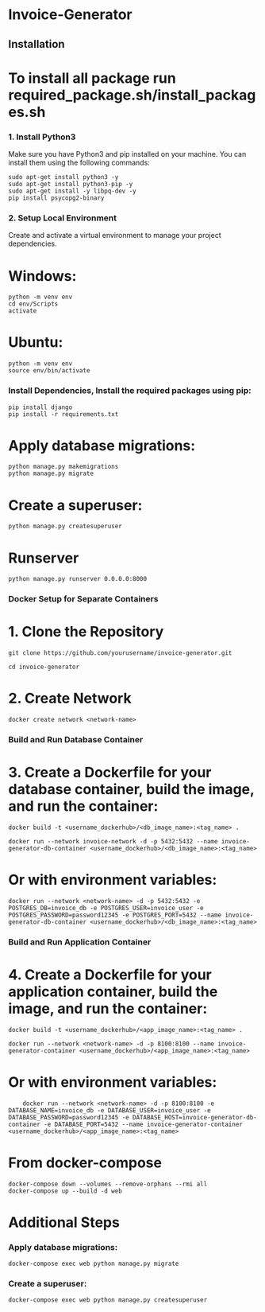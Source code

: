 # Invoice-Generator

## Installation
# To install all package run required_package.sh/install_packages.sh

### 1. Install Python3

Make sure you have Python3 and pip installed on your machine. You can install them using the following commands:


    sudo apt-get install python3 -y
    sudo apt-get install python3-pip -y
    sudo apt-get install -y libpq-dev -y
    pip install psycopg2-binary

### 2. Setup Local Environment

Create and activate a virtual environment to manage your project dependencies.

# Windows:

   
    python -m venv env
    cd env/Scripts
    activate

# Ubuntu:

    
    python -m venv env
    source env/bin/activate

### Install Dependencies, Install the required packages using pip:

    pip install django
    pip install -r requirements.txt

# Apply database migrations:


    python manage.py makemigrations
    python manage.py migrate

# Create a superuser:


    python manage.py createsuperuser  

# Runserver


    python manage.py runserver 0.0.0.0:8000



### Docker Setup for Separate Containers


# 1. Clone the Repository

    git clone https://github.com/yourusername/invoice-generator.git

    cd invoice-generator

# 2. Create Network


    docker create network <network-name>



### Build and Run Database Container



# 3. Create a Dockerfile for your database container, build the image, and run the container:
        

    docker build -t <username_dockerhub>/<db_image_name>:<tag_name> .

    docker run --network invoice-network -d -p 5432:5432 --name invoice-generator-db-container <username_dockerhub>/<db_image_name>:<tag_name>
                                    
# Or with environment variables:

    docker run --network <network-name> -d -p 5432:5432 -e POSTGRES_DB=invoice_db -e POSTGRES_USER=invoice_user -e POSTGRES_PASSWORD=password12345 -e POSTGRES_PORT=5432 --name invoice-generator-db-container <username_dockerhub>/<db_image_name>:<tag_name>



### Build and Run Application Container



# 4. Create a Dockerfile for your application container, build the image, and run the container:
        

    docker build -t <username_dockerhub>/<app_image_name>:<tag_name> .

    docker run --network <network-name> -d -p 8100:8100 --name invoice-generator-container <username_dockerhub>/<app_image_name>:<tag_name>
                                        
# Or with environment variables:


        docker run --network <network-name> -d -p 8100:8100 -e DATABASE_NAME=invoice_db -e DATABASE_USER=invoice_user -e DATABASE_PASSWORD=password12345 -e DATABASE_HOST=invoice-generator-db-container -e DATABASE_PORT=5432 --name invoice-generator-container <username_dockerhub>/<app_image_name>:<tag_name>



# From docker-compose


    docker-compose down --volumes --remove-orphans --rmi all  
    docker-compose up --build -d web

# Additional Steps



### Apply database migrations:
        
    docker-compose exec web python manage.py migrate

### Create a superuser:
        

    docker-compose exec web python manage.py createsuperuser
         

